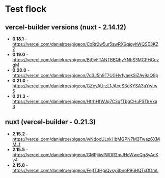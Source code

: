 # Test flock

## vercel-builder versions (nuxt - 2.14.12)
- **0.18.1** - https://vercel.com/danielroe/pigeon/CxRr2w5ur5awRX6qjgvhWQSE3KZZ
- **0.19.0** - https://vercel.com/danielroe/pigeon/Bt9vFTANTBBQhyYNhS3MGPHCuzgM
- **0.20.0** - https://vercel.com/danielroe/pigeon/7d3J5h9T7UGHv1yaekSiZAv9aQ9p
- **0.21.0** - https://vercel.com/danielroe/pigeon/GZeyAUrzL1JAccS3cKYSA3uYwtw5
- **0.21.3** - https://vercel.com/danielroe/pigeon/HtrhHfWJq7C3gfTbgCHuPSTkVxa3

## nuxt (vercel-builder - 0.21.3)
- **2.15.2** - https://vercel.com/danielroe/pigeon/wNdocULxkHbMGPN7M3Twaz6XMMLf
- **2.15.5** - https://vercel.com/danielroe/pigeon/GMPjjiwfWDR2mJHcWwcQg8yAcKv4
- **2.15.8** - https://vercel.com/danielroe/pigeon/FejfTJHgiQvsy3bnoP96HQTxDDmL
